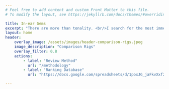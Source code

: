 ```yaml
---
# Feel free to add content and custom Front Matter to this file.
# To modify the layout, see https://jekyllrb.com/docs/themes/#overriding-theme-defaults

title: In-ear Gems
excerpt: "There are more than tonality. <br/>I search for the most immersive in-ear-monitors."
layout: home
header:
    overlay_image: /assets/images/header-comparison-rigs.jpeg
    image_description: "Comparison Rigs"
    overlay_filter: 0.8
    actions:
        - label: "Review Method"
          url: "/methodology"
        - label: "Ranking Database"
          url: "https://docs.google.com/spreadsheets/d/1poxJG_jaFkvXxf2RRnZ424F3F9Wcjm15HvNXxmJGGP8/edit?usp=sharing"

---
```

